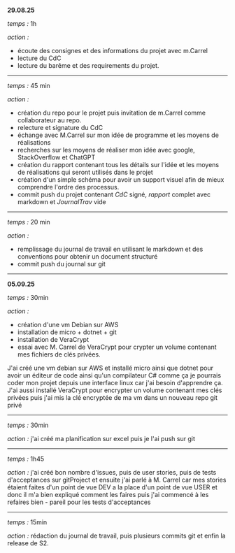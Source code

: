 __29.08.25__

*temps :* 1h

*action :* 
- écoute des consignes et des informations du projet avec m.Carrel
- lecture du CdC
- lecture du barême et des requirements du projet.
_________________________

*temps :* 45 min

*action :* 
- création du repo pour le projet puis invitation de m.Carrel comme collaborateur au repo.
- relecture et signature du CdC
- échange avec M.Carrel sur mon idée de programme et les moyens de réalisations
- recherches sur les moyens de réaliser mon idée avec google, StackOverflow et ChatGPT
- création du rapport contenant tous les détails sur l'idée et les moyens de réalisations qui seront utilisés dans le projet
- création d'un simple schéma pour avoir un support visuel afin de mieux comprendre l'ordre des processus.
- commit push du projet contenant _CdC_ signé, _rapport_ complet avec markdown et _JournalTrav_ vide
_________________________

*temps :* 20 min

*action :* 
- remplissage du journal de travail en utilisant le markdown et des conventions pour obtenir un document structuré
- commit push du journal sur git

_________________________

__05.09.25__

*temps :* 30min

*action :* 
- création d'une vm Debian sur AWS
- installation de micro + dotnet + git
- installation de VeraCrypt 
- essai avec M. Carrel de VeraCrypt pour crypter un volume contenant mes fichiers de clés privées.

J'ai créé une vm debian sur AWS et installé micro ainsi que dotnet pour avoir un éditeur de code ainsi qu'un compilateur C# comme ça je pourrais coder mon projet depuis une interface linux car j'ai besoin d'apprendre ça. J'ai aussi installé VeraCrypt pour encrypter un volume contenant mes clés privées puis j'ai mis la clé encryptée de ma vm dans un nouveau repo git privé

_________________________

*temps :* 30min

*action :* 
j'ai créé ma planification sur excel puis je l'ai push sur git

_________________________

*temps :* 1h45

*action :* j'ai créé bon nombre d'issues, puis de user stories, puis de tests d'acceptances sur gitProject et ensuite j'ai parlé à M. Carrel car mes stories étaient faites d'un point de vue DEV a la place d'un point de vue USER et donc il m'a bien expliqué comment les faires puis j'ai commencé à les refaires bien - pareil pour les tests d'acceptances

_________________________

*temps :* 15min

*action :* rédaction du journal de travail, puis plusieurs commits git et enfin la release de S2.